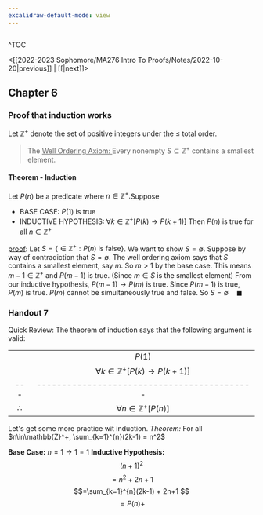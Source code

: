 ```yaml
---
excalidraw-default-mode: view
---
```



```toc

```

^TOC

<[[2022-2023 Sophomore/MA276 Intro To Proofs/Notes/2022-10-20|previous]] | [[|next]]>

## Chapter 6 

### Proof that induction works

Let $\mathbb{Z}^+$ denote the set of positive integers under the $\leq$ total order.

> The <u>Well Ordering Axiom: </u>Every nonempty $S\subseteq \mathbb{Z}^+$ contains a smallest element.

#### Theorem - Induction
Let $P(n)$ be a predicate where $n\in\mathbb{Z}^+.$Suppose 
- BASE CASE: $P(1)$ is true
- INDUCTIVE HYPOTHESIS: $\forall k \in \mathbb{Z}^+[P(k)\to P(k+1)]$
Then $P(n)$ is true for all $n\in\mathbb{Z}^+$

<u>proof</u>: Let $S = \{\in \mathbb{Z}^+:P(n)\;\text{is false}\}$. We want to show $S = \emptyset.$ Suppose by way of contradiction that $S = \emptyset.$ The well ordering axiom says that $S$ contains a smallest element, say $m$. So $m>1$ by the base case. This means $m-1\in\mathbb{Z}^+$ and $P(m-1)$ is true. (Since $m\in S$ is the smallest element) From our inductive hypothesis, $P(m-1)\to P(m)$ is true. Since $P(m-1)$ is true, $P(m)$ is true. $P(m)$ cannot be simultaneously true and false. So $S = \emptyset\quad\blacksquare$


### Handout 7

Quick Review: The theorem of induction says that the following argument is valid:

|||
|:---:|:---:|
||$P(1)$|
||$\forall k \in \mathbb{Z}^+[P(k)\to P(k+1)]$|
|---|-------------------------------------------|
|$\therefore$|$\forall n\in \mathbb{Z}^+[P(n)]$|

Let's get some more practice wit induction.
*Theorem:* For all $n\in\mathbb{Z}^+, \sum_{k=1}^{n}(2k-1) = n^2$

**Base Case:** $n=1 \to 1=1$
**Inductive Hypothesis:** 
$$(n+1)^2$$
$$= n^2 + 2n + 1$$
$$=\sum_{k=1}^{n}(2k-1)  + 2n+1 $$
$$ = P(n) + $$